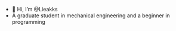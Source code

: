 - 👋 Hi, I’m @Lieakks
- A graduate student in mechanical engineering and a beginner in programming

<!---
Lieakks/Lieakks is a ✨ special ✨ repository because its `README.md` (this file) appears on your GitHub profile.
You can click the Preview link to take a look at your changes.
--->
